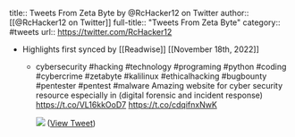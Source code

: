 title:: Tweets From Zeta Byte by @RcHacker12 on Twitter
author:: [[@RcHacker12 on Twitter]]
full-title:: "Tweets From Zeta Byte"
category:: #tweets
url:: https://twitter.com/RcHacker12

- Highlights first synced by [[Readwise]] [[November 18th, 2022]]
	- cybersecurity #hacking  #technology #programing #python  #coding #cybercrime #zetabyte #kalilinux   #ethicalhacking #bugbounty #pentester #pentest #malware 
	  Amazing website for cyber security resource especially in (digital forensic and incident response) 
	  https://t.co/VL16kkOoD7 https://t.co/cdqifnxNwK
	  
	  ![](https://pbs.twimg.com/media/FhGl24eaEAAayuA.jpg) ([View Tweet](https://twitter.com/RcHacker12/status/1590234512474378240))